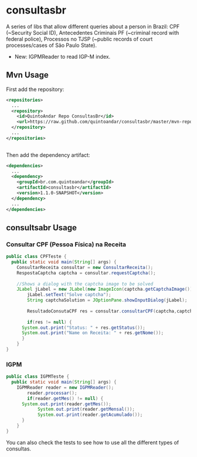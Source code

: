 consultasbr
===========

A series of libs that allow different queries about a person in Brazil: CPF (~Security Social ID), Antecedentes Criminais PF (~criminal record with federal police), Processos no TJSP (~public records of court processes/cases of São Paulo State).

* New: IGPMReader to read IGP-M index. 

Mvn Usage
-----
First add the repository:

```xml
<repositories>
  ...
  <repository>
    <id>QuintoAndar Repo ConsultasBr</id>
    <url>https://raw.github.com/quintoandar/consultasbr/master/mvn-repo</url>
  </repository>
  ...
</repositories>
  
```

Then add the dependency artifact:

```xml
<dependencies>
  ...
  <dependency>
    <groupId>br.com.quintoandar</groupId>
    <artifactId>consultasbr</artifactId>
    <version>1.1.0-SNAPSHOT</version>
  </dependency>
  ...
</dependencies>
```

consultsabr Usage
-----

### Consultar CPF (Pessoa Física) na Receita

```java
public class CPFTeste {
  public static void main(String[] args) {
    ConsultarReceita consultar = new ConsultarReceita();
    RespostaCaptcha captcha = consultar.requestCaptcha();
    
    //Shows a dialog with the captcha image to be solved
    JLabel jLabel = new JLabel(new ImageIcon(captcha.getCaptchaImage()));
		jLabel.setText("Solve captcha");
		String captchaSolution = JOptionPane.showInputDialog(jLabel);
		
		ResultadoConsutaCPF res = consultar.consultarCPF(captcha,captchaSolution,"12345678909");
    
		if(res != null) {
      System.out.print("Status: " + res.getStatus());
      System.out.print("Name on Receita: " + res.getNome());
	  }
	}
}
```

### IGPM

```java
public class IGPMTeste {
  public static void main(String[] args) {
    IGPMReader reader = new IGPMReader();
		reader.processar();
		if(reader.getMes() != null) {
      System.out.print(reader.getMes());
			System.out.print(reader.getMensal());
			System.out.print(reader.getAcumulado());
	  }
	}
}
```
 You can also check the tests to see how to use all the different types of consultas.
